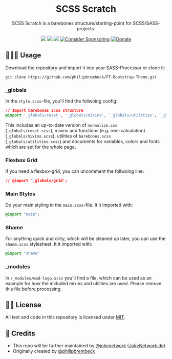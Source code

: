 <p align="center">
 <h1 align="center">SCSS Scratch</h1>
 <p align="center">SCSS Scratch is a barebones structure/starting-point for SCSS/SASS-projects. </p>
</p>
  <p align="center">
 <a href="https://app.fossa.com/projects/git%2Bgithub.com%2FJokeNetwork%2FSCSS-Scratch?ref=badge_small" alt="FOSSA Status"><img src="https://app.fossa.com/api/projects/git%2Bgithub.com%2FJokeNetwork%2FSCSS-Scratch.svg?type=small"/></a>
  <a href="https://app.fossa.com/projects/git%2Bgithub.com%2FJokeNetwork%2FSCSS-Scratch?ref=badge_shield" alt="FOSSA Status"><img src="https://app.fossa.com/api/projects/git%2Bgithub.com%2FJokeNetwork%2FSCSS-Scratch.svg?type=shield"/></a>
	<a href="https://www.codacy.com/gh/JokeNetwork/SCSS-Scratch/dashboard?utm_source=github.com&amp;utm_medium=referral&amp;utm_content=JokeNetwork/SCSS-Scratch&amp;utm_campaign=Badge_Grade"><img src="https://app.codacy.com/project/badge/Grade/2f8a039d854a4a3ca857ecede388bfea"/></a>
	<a href="https://github.com/sponsors/philipbrembeck"><img src="https://img.shields.io/badge/Sponsor-white.svg?logo=githubsponsors" alt="Consider Sponsoring"></a>
	<a href="https://www.paypal.com/donate?hosted_button_id=N4F7DAQH7ET2G"><img src="https://img.shields.io/badge/Donate-blue.svg?logo=paypal" alt="Donate"></a>
  </p>
 
    
## 👨🏼‍💻 Usage
Download the repository and import it into your SASS-Processor or clone it:

    git clone https://github.com/philipbrembeck/FT-Bootstrap-Theme.git


### _globals

In the `style.scss`-file, you'll find the follwoing config:

````css
// Import barebones scss structure
@import '_globals/reset', '_globals/mixins', '_globals/utilities', '_globals/variables', '_globals/colors', '_globals/fonts';
```` 

This includes an up-to-date version of `normalize.css` (`_globals/reset.scss`), mixins and functions (e.g. rem-calculation) (`_globals/mixins.scss`), utilities of `barebones.scss` (`_globals/utilities.scss`) and documents for variables, colors and fonts which are set for the whole page.

### Flexbox Grid 

If you need a flexbox-grid, you can uncomment the follwoing line:

````css
// @import '_globals/grid';
````

### Main Styles
Do your main styling in the `main.scss`-file. It it imported with:

````css
@import "main";
````

### Shame
For anything quick and dirty, which will be cleaned up later, you can use the `shame.scss` stylesheet. It it imported with:

````css
@import "shame"
```` 
   
### _modules
In `/_modules/mod-logo.scss` you'll find a file, which can be used as an example for how the included mixins and utilities are used.
Please remove this file before processing.

## 👩‍⚖️ License

All text and code in this repository is licensed under [MIT](https://github.com/JokeNetwork/SCSS-Scratch/blob/master/LICENSE).

## 🤝 Credits 

* This repo will be further maintained by [@jokenetwork](https://github.com/jokenetwork) ([JokeNetwork.de](https://jokenetwork.de)) 
* Originally created by [@philipbrembeck](https://github.com/philipbrembeck)
